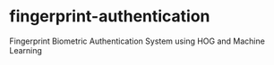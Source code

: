 # fingerprint-authentication
Fingerprint Biometric Authentication System using HOG and Machine Learning
